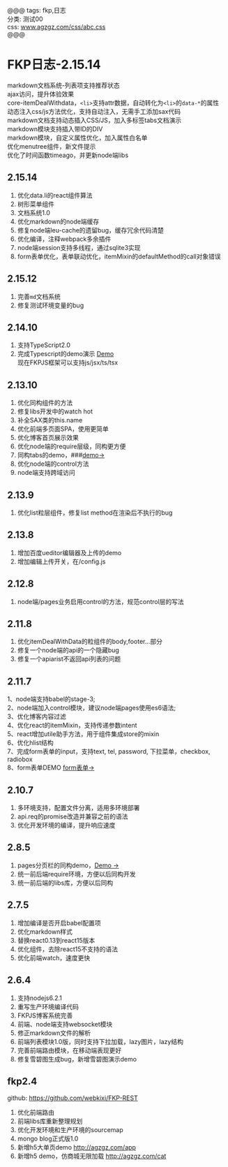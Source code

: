 @@@
tags: fkp,日志  
分类: 测试00  
css: www.agzgz.com/css/abc.css  
@@@
# FKP日志-2.15.14

markdown文档系统-列表项支持推荐状态  
ajax访问，提升体验效果  
core-itemDealWithdata，`<li>`支持attr数据，自动转化为`<li>`的`data-*`的属性  
动态注入css/js方法优化，支持自动注入，无需手工添加sax代码  
markdown文档支持动态插入CSS/JS，加入多标签tabs文档演示  
markdown模块支持插入带ID的DIV  
markdown模块，自定义属性优化，加入属性白名单  
优化menutree组件，新文件提示  
优化了时间函数timeago，并更新node端libs  


## 2.15.14
1. 优化data.li的react组件算法  
2. 树形菜单组件  
3. 文档系统1.0  
4. 优化markdown的node端缓存  
5. 修复node端leu-cache的遗留bug，缓存冗余代码清楚  
6. 优化编译，注释webpack多余插件  
7. node端session支持多线程，通过sqlite3实现  
8. form表单优化，表单联动优化，itemMixin的defaultMethod的call对象错误  

## 2.15.12
1. 完善`md`文档系统
2. 修复测试环境变量的bug    


## 2.14.10
1. 支持TypeScript2.0
2. 完成Typescript的demo演示 [Demo](http://www.agzgz.com/tpagi)  
现在FKPJS框架可以支持js/jsx/ts/tsx


## 2.13.10
1. 优化同构组件的方法  
2. 修复libs开发中的watch hot  
3. 补全SAX类的this.name  
4. 优化前端多页面SPA，使用更简单  
5. 优化博客首页展示效果   
6. 优化node端的require层级，同构更方便  
7. 同构tabs的demo，###[demo->](http://www.agzgz.com/demotabs)  
8. 优化node端的control方法  
9. node端支持跨域访问  

## 2.13.9
1. 优化list粒层组件，修复list method在渲染后不执行的bug

## 2.13.8
1. 增加百度ueditor编辑器及上传的demo
2. 增加编辑上传开关，在/config.js

## 2.12.8
1. node端/pages业务启用control的方法，规范control层的写法   

## 2.11.8  
1. 优化itemDealWithData的粒组件的body,footer...部分   
2. 修复一个node端的api的一个隐藏bug   
3. 修复一个apiarist不返回api列表的问题  

## 2.11.7
1、node端支持babel的stage-3;  
2、node端加入control模块，建议node端pages使用es6语法;  
3、优化博客内容过滤  
4、优化react的itemMixin，支持传递参数intent  
5、react增加utile助手方法，用于组件集成store的mixin  
6、优化hlist结构  
7、完成form表单的input，支持text, tel, password, 下拉菜单，checkbox, radiobox  
8、form表单DEMO [form表单->](http://www.agzgz.com/formshow)  

## 2.10.7  
1. 多环境支持，配置文件分离，适用多环境部署  
2. api.req的promise改造并兼容之前的语法  
3. 优化开发环境的编译，提升响应速度  

## 2.8.5  
1. pages分页栏的同构demo，[Demo ->](http://www.agzgz.com/pagi.html)   
2. 统一前后端require环境，方便以后同构开发   
3. 统一前后端的libs库，方便以后同构  

## 2.7.5  
1. 增加编译是否开启babel配置项  
2. 优化markdown样式  
3. 替换react0.13到react15版本
4. 优化组件，去除react15不支持的语法
5. 优化前端watch，速度更快  

## 2.6.4
1. 支持nodejs6.2.1  
2. 重写生产环境编译代码  
3. FKPJS博客系统完善  
4. 前端、node端支持websocket模块  
5. 修正markdown文件的解析  
6. 前端列表模块1.0版，同时支持下拉加载，lazy图片，lazy结构  
7. 完善前端路由模块，在移动端表现更好  
8. 修复雪碧图生成bug，新增雪碧图演示demo   

## fkp2.4  
 github: https://github.com/webkixi/FKP-REST     
1. 优化前端路由  
2. 前端libs库重新整理规划   
3. 优化开发环境和生产环境的sourcemap  
4. mongo blog正式版1.0  
5. 新增h5大单页demo http://agzgz.com/app  
 6. 新增h5 demo，仿商城无限加载 http://agzgz.com/cat
